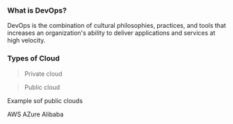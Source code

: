 ### What is DevOps?

DevOps is the combination of cultural philosophies, practices, and tools that increases an organization's ability to deliver applications and services at high velocity.

### Types of Cloud

> Private cloud

> Public cloud

Example sof public clouds

AWS
AZure
Alibaba